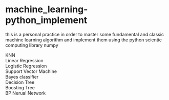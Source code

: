 # machine_learning-python_implement
this is a personal practice in order to master some fundamental and classic machine learning algorithm and implement them using the python scientic computing library numpy
  
KNN  
Linear Regression  
Logistic Regression  
Support Vector Machine  
Bayes classifier  
Decision Tree  
Boosting Tree  
BP Nerual Network  
